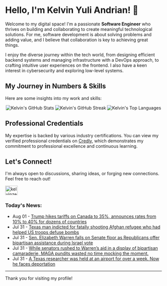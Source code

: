 # Hello, I'm Kelvin Yuli Andrian! 👋

Welcome to my digital space! I'm a passionate **Software Engineer** who thrives on building and collaborating to create meaningful technological solutions. For me, software development is about solving problems and adding value, and I believe that collaboration is key to achieving great things.

I enjoy the diverse journey within the tech world, from designing efficient backend systems and managing infrastructure with a DevOps approach, to crafting intuitive user experiences on the frontend. I also have a keen interest in cybersecurity and exploring low-level systems.

## My Journey in Numbers & Skills

Here are some insights into my work and skills:

<p align="center">
  <img src="https://github-readme-stats.vercel.app/api?username=kelvinzer0&show_icons=true&theme=radical" alt="Kelvin's GitHub Stats" />
  <img src="https://github-readme-streak-stats.herokuapp.com/?user=kelvinzer0&theme=radical" alt="Kelvin's GitHub Streak" />
  <img src="https://github-readme-stats.vercel.app/api/top-langs/?username=kelvinzer0&layout=compact&theme=radical" alt="Kelvin's Top Languages" />
</p>

## Professional Credentials

My expertise is backed by various industry certifications. You can view my verified professional credentials on [Credly](https://www.credly.com/users/kelvin-yuli-andrian/badges), which demonstrates my commitment to professional excellence and continuous learning.

## Let's Connect!

I'm always open to discussions, sharing ideas, or forging new connections. Feel free to reach out!

<p align="left">
    <a href="https://linkedin.com/in/kelvinzero" target="blank"><img align="center" src="https://cdn.jsdelivr.net/npm/simple-icons@3.0.1/icons/linkedin.svg" alt="kelvinzero" height="30" width="40" /></a>
</p>

### Today's News:

<!-- feed start -->
- Aug 01 - [Trump hikes tariffs on Canada to 35%, announces rates from 10% to 40% for dozens of countries](https://finance.yahoo.com/news/trump-hikes-tariffs-on-canada-to-35-announces-rates-from-10-to-40-for-dozens-of-countries-000338109.html)
- Jul 31 - [Texas man indicted for fatally shooting Afghan refugee who had helped US troops defuse bombs](https://www.yahoo.com/news/articles/texas-man-indicted-fatally-shooting-224645544.html)
- Jul 31 - [Sen. Elizabeth Warren falls on Senate floor as Republicans offer bipartisan assistance during Israel vote](https://www.yahoo.com/news/articles/sen-elizabeth-warren-falls-senate-214953684.html)
- Jul 31 - [While senators rushed to Warren’s aid in a display of bipartisan camaraderie, MAGA pundits wasted no time mocking the moment.](https://www.yahoo.com/news/videos/democratic-senator-fall-sparked-rare-212542749.html)
- Jul 31 - [A Texas researcher was held at an airport for over a week. Now he faces deportation](https://www.yahoo.com/news/articles/texas-researcher-held-airport-over-204054031.html)
<!-- feed end -->

---

Thank you for visiting my profile!